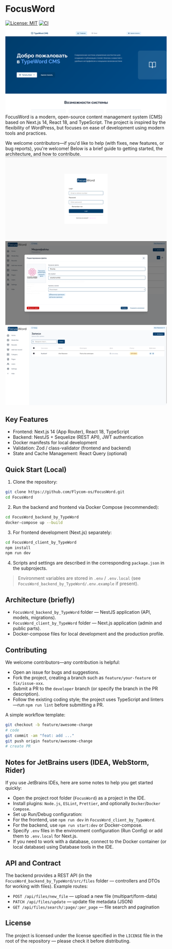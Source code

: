 # FocusWord

[![License: MIT](https://img.shields.io/badge/License-MIT-yellow.svg)](https://opensource.org/licenses/MIT)
[![CI](https://github.com/Flycom-os/FocusWord/actions/workflows/ci.yml/badge.svg)](https://github.com/Flycom-os/FocusWord/actions/workflows/ci.yml)

![img.png](img.png)
FocusWord is a modern, open-source content management system (CMS) based on Next.js 14, React 18, and TypeScript. The project is inspired by the flexibility of WordPress, but focuses on ease of development using modern tools and practices.

We welcome contributors—if you'd like to help (with fixes, new features, or bug reports), you're welcome! Below is a brief guide to getting started, the architecture, and how to contribute.
![img_1.png](img_1.png)
![img_2.png](img_2.png)
![img_3.png](img_3.png)

## Key Features

- Frontend: Next.js 14 (App Router), React 18, TypeScript
- Backend: NestJS + Sequelize (REST API), JWT authentication
- Docker manifests for local development
- Validation: Zod / class-validator (frontend and backend)
- State and Cache Management: React Query (optional)

## Quick Start (Local)

1. Clone the repository:

```bash
git clone https://github.com/Flycom-os/FocusWord.git
cd FocusWord
```

2. Run the backend and frontend via Docker Compose (recommended):

```bash
cd FocusWord_backend_by_TypeWord
docker-compose up --build
```

3. For frontend development (Next.js) separately:

```bash
cd FocusWord_client_by_TypeWord
npm install
npm run dev
```

4. Scripts and settings are described in the corresponding `package.json` in the subprojects.

> Environment variables are stored in `.env` / `.env.local` (see `FocusWord_backend_by_TypeWord/.env.example` if present).

## Architecture (briefly)

- `FocusWord_backend_by_TypeWord` folder — NestJS application (API, models, migrations).
- `FocusWord_client_by_TypeWord` folder — Next.js application (admin and public parts).
- Docker-compose files for local development and the production profile.

## Contributing

We welcome contributors—any contribution is helpful:

- Open an issue for bugs and suggestions.
- Fork the project, creating a branch such as `feature/your-feature` or `fix/issue-xxx`.
- Submit a PR to the `developer` branch (or specify the branch in the PR description).
- Follow the existing coding style; the project uses TypeScript and linters—run `npm run lint` before submitting a PR.

A simple workflow template:

```bash
git checkout -b feature/awesome-change
# code
git commit -am "feat: add ..."
git push origin feature/awesome-change
# create PR
```

## Notes for JetBrains users (IDEA, WebStorm, Rider)

If you use JetBrains IDEs, here are some notes to help you get started quickly:

- Open the project root folder (`FocusWord`) as a project in the IDE.
- Install plugins: `Node.js`, `ESLint`, `Prettier`, and optionally `Docker`/`Docker Compose`.
- Set up Run/Debug configuration:
- For the frontend, use `npm run dev` in `FocusWord_client_by_TypeWord`.
- For the backend, use `npm run start:dev` or Docker-compose.
- Specify `.env` files in the environment configuration (Run Config) or add them to `.env.local` for Next.js.
- If you need to work with a database, connect to the Docker container (or local database) using Database tools in the IDE.

## API and Contract

The backend provides a REST API (in the `FocusWord_backend_by_TypeWord/src/files` folder — controllers and DTOs for working with files). Example routes:

- `POST /api/files/new_file` — upload a new file (multipart/form-data)
- `PATCH /api/files/update` — update file metadata (JSON)
- `GET /api/files/search/:page/:per_page` — file search and pagination

## License

The project is licensed under the license specified in the `LICENSE` file in the root of the repository — please check it before distributing.
